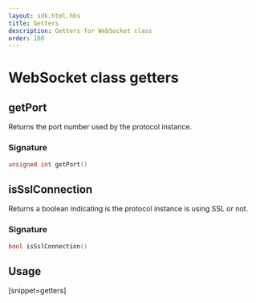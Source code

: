 ```yaml
---
layout: sdk.html.hbs
title: Getters
description: Getters for WebSocket class
order: 100
---
```


# WebSocket class getters

## getPort

Returns the port number used by the protocol instance.

### Signature

```cpp
unsigned int getPort()
```

## isSslConnection

Returns a boolean indicating is the protocol instance is using SSL or not.

### Signature

```cpp
bool isSslConnection()
```

## Usage

[snippet=getters]

